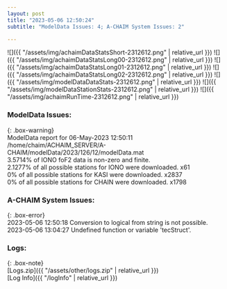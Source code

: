 ```yaml
---
layout: post
title: "2023-05-06 12:50:24"
subtitle: "ModelData Issues: 4; A-CHAIM System Issues: 2"

---
```


![]({{ "/assets/img/achaimDataStatsShort-2312612.png" | relative_url }})
![]({{ "/assets/img/achaimDataStatsLong00-2312612.png" | relative_url }})
![]({{ "/assets/img/achaimDataStatsLong01-2312612.png" | relative_url }})
![]({{ "/assets/img/achaimDataStatsLong02-2312612.png" | relative_url }})
![]({{ "/assets/img/modelDataDataStats-2312612.png" | relative_url }})
![]({{ "/assets/img/modelDataStationStats-2312612.png" | relative_url }})
![]({{ "/assets/img/achaimRunTime-2312612.png" | relative_url }})


### ModelData Issues:  
  
{: .box-warning}  
 ModelData report for 06-May-2023 12:50:11   
 /home/chaim/ACHAIM_SERVER/A-CHAIM/modelData/2023/126/12/modelData.mat   
 3.5714% of IONO foF2 data is non-zero and finite.   
 2.1277% of all possible stations for IONO were downloaded. x61   
 0% of all possible stations for KASI were downloaded. x2837   
 0% of all possible stations for CHAIN were downloaded. x1798   
  
### A-CHAIM System Issues:  
  
{: .box-error}  
2023-05-06 12:50:18 Conversion to logical from string is not possible.  
2023-05-06 13:04:27 Undefined function or variable 'tecStruct'.  

### Logs:  
  
{: .box-note}  
[Logs.zip]({{ "/assets/other/logs.zip" | relative_url }})  
[Log Info]({{ "/logInfo" | relative_url }})  
